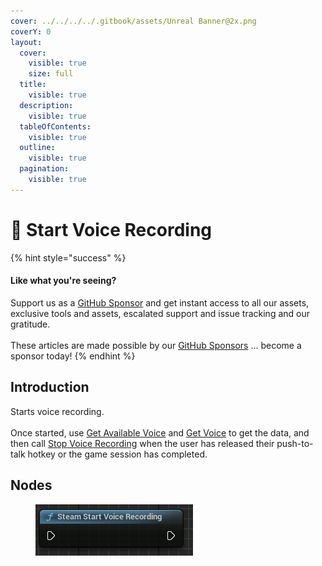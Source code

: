 ```yaml
---
cover: ../../../../.gitbook/assets/Unreal Banner@2x.png
coverY: 0
layout:
  cover:
    visible: true
    size: full
  title:
    visible: true
  description:
    visible: true
  tableOfContents:
    visible: true
  outline:
    visible: true
  pagination:
    visible: true
---
```


# 🔵 Start Voice Recording

{% hint style="success" %}
#### Like what you're seeing?

Support us as a [GitHub Sponsor](../../../../become-a-sponsor/) and get instant access to all our assets, exclusive tools and assets, escalated support and issue tracking and our gratitude.\
\
These articles are made possible by our [GitHub Sponsors](../../../../become-a-sponsor/) ... become a sponsor today!
{% endhint %}

## Introduction

Starts voice recording.\
\
Once started, use [Get Available Voice](get-available-voice.md) and [Get Voice](get-voice.md) to get the data, and then call [Stop Voice Recording](stop-voice-recording.md) when the user has released their push-to-talk hotkey or the game session has completed.

## Nodes

<figure><img src="../../../../.gitbook/assets/image (14).png" alt=""><figcaption></figcaption></figure>
